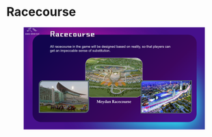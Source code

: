 # Racecourse

<figure><img src="../.gitbook/assets/page5 (2).png" alt=""><figcaption></figcaption></figure>

